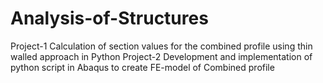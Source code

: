 # Analysis-of-Structures
Project-1 Calculation of section values for the combined profile using thin walled approach in Python
Project-2 Development and implementation of python script in Abaqus to create FE-model of Combined profile
